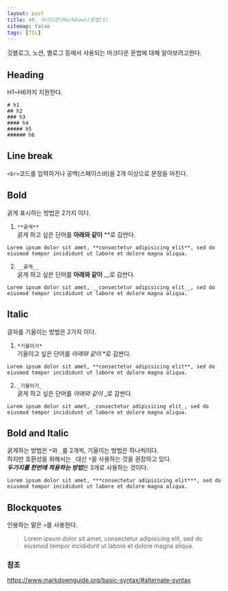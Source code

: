 ```yaml
---
layout: post
title: #8. 마크다운(MarkDown)문법(1)
sitemap: false
tags: [TIL]
---
```


깃블로그, 노션, 벨로그 등에서 사용되는 마크다운 문법에 대해 알아보려고한다.

## Heading  
H1~H6까지 지원한다.
```
# h1
## h2
### h3
#### h4
##### h5
###### h6
```

## Line break
`<br>`코드를 입력하거나 공백(스페이스바)을 2개 이상으로 문장을 마친다.

## Bold
굵게 표시하는 방법은 2가지 이다.  
1) `**굵게**`  
굵게 하고 싶은 단어를 **아래와 같이** **로 감싼다.
```
Lorem ipsum dolor sit amet, **consectetur adipisicing elit**, sed do eiusmod tempor incididunt ut labore et dolore magna aliqua.
```

2) `__굵게__`  
굵게 하고 싶은 단어를 __아래와 같이__ __로 감싼다.
```
Lorem ipsum dolor sit amet, __consectetur adipisicing elit__, sed do eiusmod tempor incididunt ut labore et dolore magna aliqua.
```  

## Italic
글자를 기울이는 방법은 2가지 이다.  
1) `*기울이기*`  
기울이고 싶은 단어를 *아래와 같이* *로 감싼다.
```
Lorem ipsum dolor sit amet, **consectetur adipisicing elit**, sed do eiusmod tempor incididunt ut labore et dolore magna aliqua.
```

2) `_기울이기_`  
굵게 하고 싶은 단어를 _아래와 같이_ _로 감싼다.
```
Lorem ipsum dolor sit amet, _consectetur adipisicing elit_, sed do eiusmod tempor incididunt ut labore et dolore magna aliqua.
```  

## Bold and Italic
굵게하는 방법은 `*`와 `_`를 2개씩, 기울이는 방법은 하나씩이다.  
하지만 호환성을 위해서는 `_`대신 `*`을 사용하는 것을 권장하고 있다.  
***두가지를 한번에 적용하는 방법***은 3개로 사용하는 것이다.
```
Lorem ipsum dolor sit amet, ***consectetur adipisicing elit***, sed do eiusmod tempor incididunt ut labore et dolore magna aliqua.
```

## Blockquotes
인용하는 말은 `>`를 사용한다.
>Lorem ipsum dolor sit amet, consectetur adipisicing elit, sed do eiusmod tempor incididunt ut labore et dolore magna aliqua.

### 참조
<https://www.markdownguide.org/basic-syntax/#alternate-syntax>